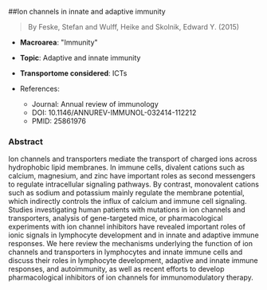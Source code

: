 ##Ion channels in innate and adaptive immunity

> By Feske, Stefan and Wulff, Heike and Skolnik, Edward Y. (2015)

- **Macroarea**: "Immunity"
- **Topic**: Adaptive and innate immunity
- **Transportome considered**: ICTs

- References:
  - Journal: Annual review of immunology
  - DOI: 10.1146/ANNUREV-IMMUNOL-032414-112212
  - PMID: 25861976

### Abstract

Ion channels and transporters mediate the transport of charged ions across hydrophobic lipid membranes. In immune cells, divalent cations such as calcium, magnesium, and zinc have important roles as second messengers to regulate intracellular signaling pathways. By contrast, monovalent cations such as sodium and potassium mainly regulate the membrane potential, which indirectly controls the influx of calcium and immune cell signaling. Studies investigating human patients with mutations in ion channels and transporters, analysis of gene-targeted mice, or pharmacological experiments with ion channel inhibitors have revealed important roles of ionic signals in lymphocyte development and in innate and adaptive immune responses. We here review the mechanisms underlying the function of ion channels and transporters in lymphocytes and innate immune cells and discuss their roles in lymphocyte development, adaptive and innate immune responses, and autoimmunity, as well as recent efforts to develop pharmacological inhibitors of ion channels for immunomodulatory therapy.
